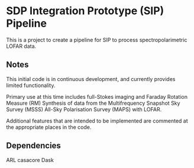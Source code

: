 SDP Integration Prototype (SIP) Pipeline
========================================

This is a project to create a pipeline for SIP to process spectropolarimetric LOFAR data.

Notes
-----

This initial code is in continuous development, and currently provides limited functionality. 

Primary use at this time includes full-Stokes imaging and Faraday Rotation Measure (RM) Synthesis of data from the Multifrequency Snapshot Sky Survey (MSSS) All-Sky Polarisation Survey (MAPS) with LOFAR.

Additional features that are intended to be implemented are commented at the appropriate places in the code.

Dependencies
------------

ARL
casacore
Dask